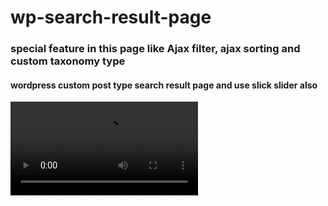 # wp-search-result-page 
### special feature in this page like Ajax filter, ajax sorting and custom taxonomy type
#### wordpress custom post type search result page and use slick slider also



<video src="[https://user-images.githubusercontent.com/aaa.mp4](https://user-images.githubusercontent.com/37781316/218455143-37a44f25-064f-48e0-84db-1a14dbe240d5.mp4)"></video>
